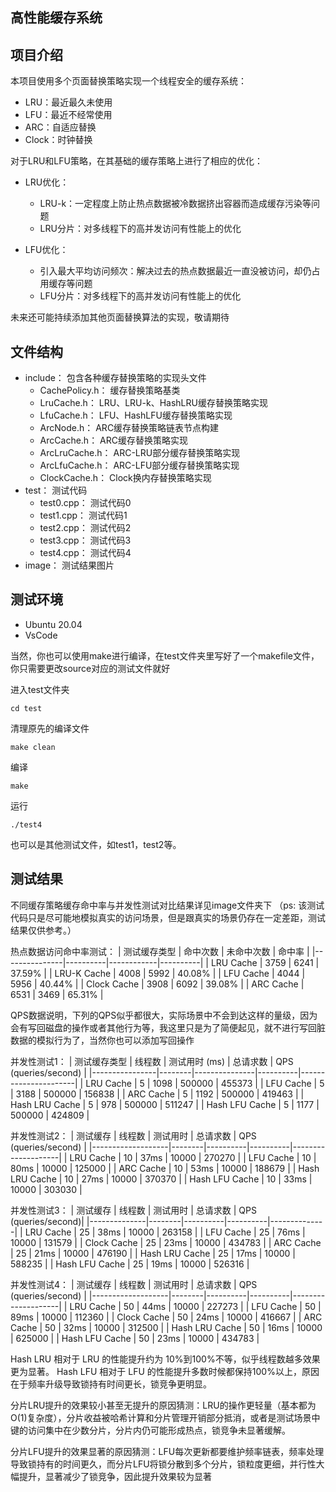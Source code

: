 ## 高性能缓存系统

## 项目介绍
本项目使用多个页面替换策略实现一个线程安全的缓存系统：
- LRU：最近最久未使用
- LFU：最近不经常使用
- ARC：自适应替换
- Clock：时钟替换
  
对于LRU和LFU策略，在其基础的缓存策略上进行了相应的优化：

- LRU优化：
    - LRU-k：一定程度上防止热点数据被冷数据挤出容器而造成缓存污染等问题
    - LRU分片：对多线程下的高并发访问有性能上的优化

- LFU优化：
    - 引入最大平均访问频次：解决过去的热点数据最近一直没被访问，却仍占用缓存等问题
    - LFU分片：对多线程下的高并发访问有性能上的优化
  
未来还可能持续添加其他页面替换算法的实现，敬请期待
## 文件结构
- include：                包含各种缓存替换策略的实现头文件
    - CachePolicy.h：       缓存替换策略基类
    - LruCache.h：          LRU、LRU-k、HashLRU缓存替换策略实现
    - LfuCache.h：          LFU、HashLFU缓存替换策略实现 
    - ArcNode.h：           ARC缓存替换策略链表节点构建
    - ArcCache.h：          ARC缓存替换策略实现
    - ArcLruCache.h：       ARC-LRU部分缓存替换策略实现
    - ArcLfuCache.h：       ARC-LFU部分缓存替换策略实现
    - ClockCache.h：        Clock换内存替换策略实现
- test：                  测试代码
    - test0.cpp：           测试代码0
    - test1.cpp：           测试代码1
    - test2.cpp：           测试代码2
    - test3.cpp：           测试代码3
    - test4.cpp：           测试代码4
- image：                  测试结果图片        

## 测试环境 
- Ubuntu 20.04
- VsCode

当然，你也可以使用make进行编译，在test文件夹里写好了一个makefile文件，你只需要更改source对应的测试文件就好

进入test文件夹

``cd test``

清理原先的编译文件

``make clean``

编译

``make``

运行

``./test4``

也可以是其他测试文件，如test1，test2等。


## 测试结果
不同缓存策略缓存命中率与并发性测试对比结果详见image文件夹下
（ps: 该测试代码只是尽可能地模拟真实的访问场景，但是跟真实的场景仍存在一定差距，测试结果仅供参考。）

热点数据访问命中率测试：
| 测试缓存类型   | 命中次数 | 未命中次数 | 命中率   |
|---------------|----------|------------|----------|
| LRU Cache     | 3759     | 6241       | 37.59%   |
| LRU-K Cache   | 4008     | 5992       | 40.08%   |
| LFU Cache     | 4044     | 5956       | 40.44%   |
| Clock Cache   | 3908     | 6092       | 39.08%   |
| ARC Cache     | 6531     | 3469       | 65.31%   |

QPS数据说明，下列的QPS似乎都很大，实际场景中不会到达这样的量级，因为会有写回磁盘的操作或者其他行为等，我这里只是为了简便起见，就不进行写回脏数据的模拟行为了，当然你也可以添加写回操作

并发性测试1：
| 测试缓存类型   | 线程数 | 测试用时 (ms) | 总请求数 | QPS (queries/second)  |
|----------------|--------|---------------|----------|----------------------|
| LRU Cache      | 5      | 1098          | 500000   | 455373               |
| LFU Cache      | 5      | 3188          | 500000   | 156838               |
| ARC Cache      | 5      | 1192          | 500000   | 419463               |
| Hash LRU Cache | 5      | 978           | 500000   | 511247               |
| Hash LFU Cache | 5      | 1177          | 500000   | 424809               |

并发性测试2：
| 测试缓存          | 线程数 | 测试用时 | 总请求数 | QPS (queries/second) |
|-------------------|--------|----------|----------|--------------------|
| LRU Cache         | 10     | 37ms     | 10000    | 270270  |
| LFU Cache         | 10     | 80ms     | 10000    | 125000  |
| ARC Cache         | 10     | 53ms     | 10000    | 188679  |
| Hash LRU Cache    | 10     | 27ms     | 10000    | 370370  |
| Hash LFU Cache    | 10     | 33ms     | 10000    | 303030  |

并发性测试3：
| 测试缓存     | 线程数 | 测试用时 | 总请求数 | QPS (queries/second)|
|--------------|--------|----------|----------|--------------|
| LRU Cache    | 25     | 38ms     | 10000    | 263158  |
| LFU Cache    | 25     | 76ms     | 10000    | 131579  |
| Clock Cache  | 25     | 23ms     | 10000    | 434783  |
| ARC Cache    | 25     | 21ms     | 10000    | 476190  |
| Hash LRU Cache | 25    | 17ms     | 10000    | 588235  |
| Hash LFU Cache | 25    | 19ms     | 10000    | 526316  |

并发性测试4：
| 测试缓存          | 线程数 | 测试用时 | 总请求数 | QPS (queries/second) |
|-------------------|--------|----------|----------|--------------------|
| LRU Cache         | 50     | 44ms     | 10000    | 227273  |
| LFU Cache         | 50     | 89ms     | 10000    | 112360  |
| Clock Cache       | 50     | 24ms     | 10000    | 416667  |
| ARC Cache         | 50     | 32ms     | 10000    | 312500  |
| Hash LRU Cache    | 50     | 16ms     | 10000    | 625000  |
| Hash LFU Cache    | 50     | 23ms     | 10000    | 434783  |

Hash LRU 相对于 LRU 的性能提升约为 10%到100%不等，似乎线程数越多效果更为显著。
Hash LFU 相对于 LFU 的性能提升多数时候都保持100%以上，原因在于频率升级导致锁持有时间更长，锁竞争更明显。

分片LRU提升的效果较小甚至无提升的原因猜测：LRU的操作更轻量（基本都为O(1)复杂度），分片收益被哈希计算和分片管理开销部分抵消，或者是测试场景中键的访问集中在少数分片，分片内仍可能形成热点，锁竞争未显著缓解。

分片LFU提升的效果显著的原因猜测：LFU每次更新都要维护频率链表，频率处理导致锁持有的时间更久，而分片LFU将锁分散到多个分片，锁粒度更细，并行性大幅提升，显著减少了锁竞争，因此提升效果较为显著
